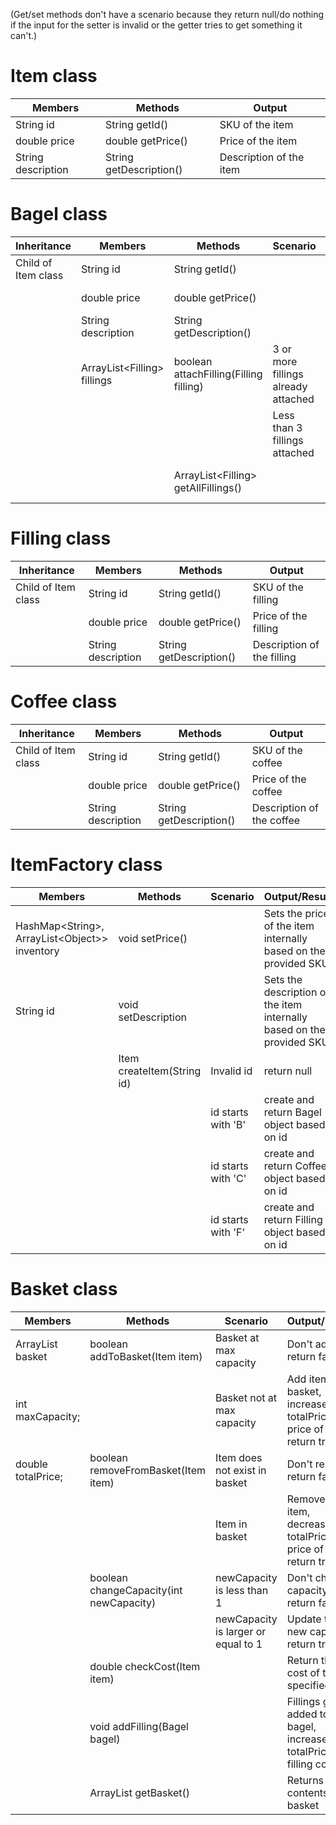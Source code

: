 (Get/set methods don't have a scenario because they return null/do nothing if the input for the setter is invalid or the getter tries to get something it can't.)

# Item class

| Members            | Methods                 | Output                 |
|--------------------|-------------------------|------------------------|
| String id          | String getId()          | SKU of the item        |
| double price       | double getPrice()       | Price of the item      |
| String description | String getDescription() | Description of the item |

# Bagel class

| Inheritance         | Members                      | Methods                                | Scenario                            | Result/Output                                  |
|---------------------|------------------------------|----------------------------------------|-------------------------------------|------------------------------------------------|
| Child of Item class | String id                    | String getId()                         |                                     | SKU of the bagel                               |
|                     | double price                 | double getPrice()                      |                                     | Price of the bagel                             |
|                     | String description           | String getDescription()                |                                     | Description of the bagel                       |
|                     | ArrayList\<Filling> fillings | boolean attachFilling(Filling filling) | 3 or more fillings already attached | Return false, don't add the filling            |
|                     |                              |                                        | Less than 3 fillings attached       | Return true, add filling to fillings ArrayList |
|                     |                              | ArrayList\<Filling> getAllFillings()   |                                     | All fillings attached to the bagel             |

# Filling class

| Inheritance         | Members            | Methods                 | Output                      |
|---------------------|--------------------|-------------------------|-----------------------------|
| Child of Item class | String id          | String getId()          | SKU of the filling          |
|                     | double price       | double getPrice()       | Price of the filling        |
|                     | String description | String getDescription() | Description of the filling  |

# Coffee class


| Inheritance         | Members            | Methods                 | Output                    |
|---------------------|--------------------|-------------------------|---------------------------|
| Child of Item class | String id          | String getId()          | SKU of the coffee         |
|                     | double price       | double getPrice()       | Price of the coffee       |
|                     | String description | String getDescription() | Description of the coffee |

# ItemFactory class


| Members                                         | Methods                    | Scenario             | Output/Result                                                         |
|-------------------------------------------------|----------------------------|----------------------|-----------------------------------------------------------------------|
| HashMap\<String>, ArrayList\<Object>> inventory | void setPrice()            |                      | Sets the price of the item internally based on the provided SKU       |
| String id                                       | void setDescription        |                      | Sets the description of the item internally based on the provided SKU |
|                                                 | Item createItem(String id) | Invalid id           | return null                                                           |
|                                                 |                            | id starts with 'B'   | create and return Bagel object based on id                            |
|                                                 |                            | id starts with 'C'   | create and return Coffee object based on id                           |
|                                                 |                            | id starts with 'F'   | create and return Filling object based on id                          |


# Basket class


| Members                | Methods                                 | Scenario                            | Output/Result                                                            |
|------------------------|-----------------------------------------|-------------------------------------|--------------------------------------------------------------------------|
| ArrayList<Item> basket | boolean addToBasket(Item item)          | Basket at max capacity              | Don't add, return false                                                  |
| int maxCapacity;       |                                         | Basket not at max capacity          | Add item to basket, increase totalPrice by price of item, return true    |
| double totalPrice;     | boolean removeFromBasket(Item item)     | Item does not exist in basket       | Don't remove, return false                                               |
|                        |                                         | Item in basket                      | Remove the item, decrease total totalPrice by price of item, return true |
|                        | boolean changeCapacity(int newCapacity) | newCapacity is less than 1          | Don't change capacity, return false                                      |
|                        |                                         | newCapacity is larger or equal to 1 | Update to new capacity, return true                                      |
|                        | double checkCost(Item item)             |                                     | Return the cost of the specified item                                    |
|                        | void addFilling(Bagel bagel)            |                                     | Fillings gets added to bagel, increase totalPrice by filling cost        |
|                        | ArrayList<Item> getBasket()             |                                     | Returns contents of basket                                               |
